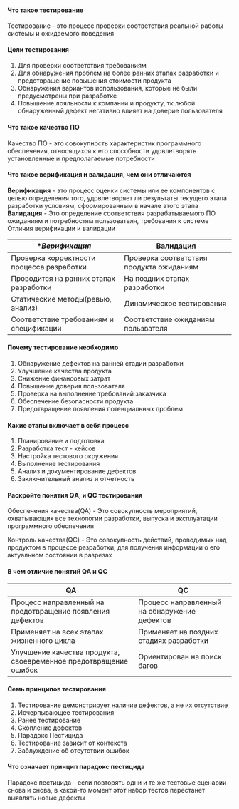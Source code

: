 #### Что такое тестирование
Тестирование - это процесс проверки соответствия реальной работы системы и ожидаемого поведения


#### Цели тестирования 
1. Для проверки соответствия требованиям
2. Для обнаружения проблем на более ранних этапах разработки и предотвращение повышения стоимости продукта 
3. Обнаружения вариантов использования, которые не были предусмотрены при разработке
4. Повышение лояльности к компании и продукту, тк любой обнаруженный дефект негативно влияет на доверие пользователя


#### Что такое качество ПО
Качество ПО - это совокупность характеристик программного обеспечения, относящихся к его способности удовлетворять установленные и предполагаемые потребности


#### Что такое верификация и валидация, чем они отличаются 
**Верификация** - это процесс оценки системы или ее компонентов с целью определения того, удовлетворяет ли результаты текущего этапа разработки условиям, сформированным в начале этого этапа
**Валидация** - Это определение соответствия разрабатываемого ПО ожиданиям и потребностям пользователя, требования к системе
Отличия верификации и валидации

| **Верификация*                            | **Валидация**                            |
| ----------------------------------------- | ---------------------------------------- |
| Проверка корректности процесса разработки | Проверка соответствия продукта ожиданиям |
| Проводится на ранних этапах разработки    | На поздних этапах разработки             |
| Статические методы(ревью, анализ)         | Динамическое тестирования                |
| Соответствие требованиям и спецификации   | Соответствие ожиданиям пользвателя       |

#### Почему тестирование необходимо
1. Обнаружение дефектов на ранней стадии разработки
2. Улучшение качества продукта
3. Снижение финансовых затрат
4. Повышение доверия пользователя
5. Проверка на выполнение требований заказчика
6. Обеспечение безопасности продукта
7. Предотвращение появления потенциальных проблем

#### Какие этапы включает в себя процесс
1. Планирование и подготовка
2. Разработка тест - кейсов
3. Настройка тестового окружения
4. Выполнение тестирования
5. Анализ и документирование дефектов
6. Заключительный анализ и отчетность

#### Раскройте понятия QА, и QC тестирования
Обеспечения качества(QA) - Это совокупность мероприятий, охватывающих все технологии разработки, выпуска и эксплуатации программного обеспечения

Контроль качества(QC) - Это совокупность действий, проводимых над продуктом в процессе разработки, для получения информации о его актуальном состоянии в разрезах

#### В чем отличие понятий QA и QC

| QA                                                               | QC                                           |
| ---------------------------------------------------------------- | -------------------------------------------- |
| Процесс направленный на предотвращение появления дефектов        | Процесс направленный на обнаружение дефектов |
| Применяет на всех этапах жизненного цикла                        | Применяет на поздних стадиях разработки      |
| Улучшение качества продукта, своевременное предотвращение ошибок | Ориентирован на поиск багов                  |

#### Семь принципов тестирования
1. Тестирование демонстрирует наличие дефектов, а не их отсутствие
2. Исчерпывающее тестирования
3. Ранее тестирование
4. Скопление дефектов
5. Парадокс Пестицида
6. Тестирование зависит от контекста
7. Заблуждение об отсутствии ошибок

#### Что означает принцип парадокс пестицида
Парадокс пестицида - если повторять одни и те же тестовые сценарии снова и снова, в какой-то момент этот набор тестов перестанет выявлять новые дефекты